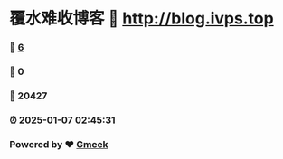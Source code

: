 # 覆水难收博客 :link: http://blog.ivps.top 
### :page_facing_up: [6](http://blog.ivps.top/tag.html) 
### :speech_balloon: 0 
### :hibiscus: 20427 
### :alarm_clock: 2025-01-07 02:45:31 
### Powered by :heart: [Gmeek](https://github.com/Meekdai/Gmeek)
